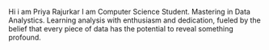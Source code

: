 Hi i am Priya Rajurkar 
I am Computer Science Student.
Mastering in Data Analystics.
Learning analysis with enthusiasm and dedication, fueled by the belief that every piece of data has the potential to reveal something profound.
